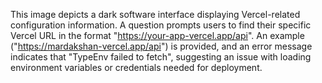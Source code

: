 This image depicts a dark software interface displaying Vercel-related configuration information. A question prompts users to find their specific Vercel URL in the format "https://your-app-vercel.app/api". An example ("https://mardakshan-vercel.app/api") is provided, and an error message indicates that "TypeEnv failed to fetch", suggesting an issue with loading environment variables or credentials needed for deployment.